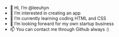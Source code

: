 - 👋 Hi, I’m @leeuhyn
- 👀 I’m interested in creating an app
- 🌱 I’m currently learning coding HTML and CSS
- 💞️ I’m looking forward for my own startup business
- 📫 You can contact me through Github always :)

<!---
leeuhyn/leeuhyn is a ✨ special ✨ repository because its `README.md` (this file) appears on your GitHub profile.
You can click the Preview link to take a look at your changes.
--->
